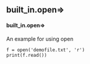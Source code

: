 ## built_in.open=>
#### built_in.open=>
An example for using open
```
f = open('demofile.txt', 'r')
print(f.read())
```
